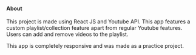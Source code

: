 <h4>About</h4>
      <p>This project is made using React JS and Youtube API. This app features a custom playlist/collection feature apart from regular Youtube features. Users can add and remove videos to the playlist.</p>
      <p>This app is completely responsive and was made as a practice project.</p>